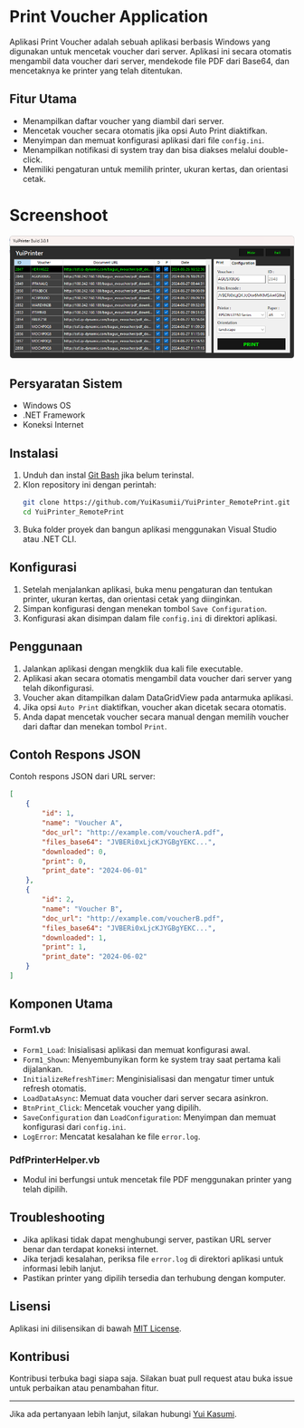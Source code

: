 
# Print Voucher Application

Aplikasi Print Voucher adalah sebuah aplikasi berbasis Windows yang digunakan untuk mencetak voucher dari server. Aplikasi ini secara otomatis mengambil data voucher dari server, mendekode file PDF dari Base64, dan mencetaknya ke printer yang telah ditentukan. 

## Fitur Utama

- Menampilkan daftar voucher yang diambil dari server.
- Mencetak voucher secara otomatis jika opsi Auto Print diaktifkan.
- Menyimpan dan memuat konfigurasi aplikasi dari file `config.ini`.
- Menampilkan notifikasi di system tray dan bisa diakses melalui double-click.
- Memiliki pengaturan untuk memilih printer, ukuran kertas, dan orientasi cetak.

# Screenshoot
![Alt text](Screenshoot.png)

## Persyaratan Sistem

- Windows OS
- .NET Framework
- Koneksi Internet

## Instalasi

1. Unduh dan instal [Git Bash](https://git-scm.com/downloads) jika belum terinstal.
2. Klon repository ini dengan perintah:
   ```bash
   git clone https://github.com/YuiKasumii/YuiPrinter_RemotePrint.git
   cd YuiPrinter_RemotePrint
   ```
3. Buka folder proyek dan bangun aplikasi menggunakan Visual Studio atau .NET CLI.

## Konfigurasi

1. Setelah menjalankan aplikasi, buka menu pengaturan dan tentukan printer, ukuran kertas, dan orientasi cetak yang diinginkan.
2. Simpan konfigurasi dengan menekan tombol `Save Configuration`.
3. Konfigurasi akan disimpan dalam file `config.ini` di direktori aplikasi.

## Penggunaan

1. Jalankan aplikasi dengan mengklik dua kali file executable.
2. Aplikasi akan secara otomatis mengambil data voucher dari server yang telah dikonfigurasi.
3. Voucher akan ditampilkan dalam DataGridView pada antarmuka aplikasi.
4. Jika opsi `Auto Print` diaktifkan, voucher akan dicetak secara otomatis.
5. Anda dapat mencetak voucher secara manual dengan memilih voucher dari daftar dan menekan tombol `Print`.

## Contoh Respons JSON

Contoh respons JSON dari URL server:

```json
[
    {
        "id": 1,
        "name": "Voucher A",
        "doc_url": "http://example.com/voucherA.pdf",
        "files_base64": "JVBERi0xLjcKJYGBgYEKC...",
        "downloaded": 0,
        "print": 0,
        "print_date": "2024-06-01"
    },
    {
        "id": 2,
        "name": "Voucher B",
        "doc_url": "http://example.com/voucherB.pdf",
        "files_base64": "JVBERi0xLjcKJYGBgYEKC...",
        "downloaded": 1,
        "print": 1,
        "print_date": "2024-06-02"
    }
]
```

## Komponen Utama

### Form1.vb

- `Form1_Load`: Inisialisasi aplikasi dan memuat konfigurasi awal.
- `Form1_Shown`: Menyembunyikan form ke system tray saat pertama kali dijalankan.
- `InitializeRefreshTimer`: Menginisialisasi dan mengatur timer untuk refresh otomatis.
- `LoadDataAsync`: Memuat data voucher dari server secara asinkron.
- `BtnPrint_Click`: Mencetak voucher yang dipilih.
- `SaveConfiguration` dan `LoadConfiguration`: Menyimpan dan memuat konfigurasi dari `config.ini`.
- `LogError`: Mencatat kesalahan ke file `error.log`.

### PdfPrinterHelper.vb

- Modul ini berfungsi untuk mencetak file PDF menggunakan printer yang telah dipilih.

## Troubleshooting

- Jika aplikasi tidak dapat menghubungi server, pastikan URL server benar dan terdapat koneksi internet.
- Jika terjadi kesalahan, periksa file `error.log` di direktori aplikasi untuk informasi lebih lanjut.
- Pastikan printer yang dipilih tersedia dan terhubung dengan komputer.

## Lisensi

Aplikasi ini dilisensikan di bawah [MIT License](LICENSE).

## Kontribusi

Kontribusi terbuka bagi siapa saja. Silakan buat pull request atau buka issue untuk perbaikan atau penambahan fitur.

---

Jika ada pertanyaan lebih lanjut, silakan hubungi [Yui Kasumi](https://YuiKasumii.github.io).
